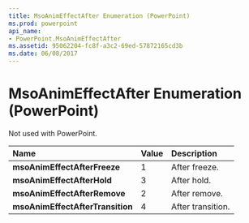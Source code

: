 ```yaml
---
title: MsoAnimEffectAfter Enumeration (PowerPoint)
ms.prod: powerpoint
api_name:
- PowerPoint.MsoAnimEffectAfter
ms.assetid: 95062204-fc8f-a3c2-69ed-57872165cd3b
ms.date: 06/08/2017
---
```



# MsoAnimEffectAfter Enumeration (PowerPoint)

Not used with PowerPoint.



|Name|Value|Description|
|:-----|:-----|:-----|
|**msoAnimEffectAfterFreeze**|1|After freeze.|
|**msoAnimEffectAfterHold**|3|After hold.|
|**msoAnimEffectAfterRemove**|2|After remove.|
|**msoAnimEffectAfterTransition**|4|After transition.|

